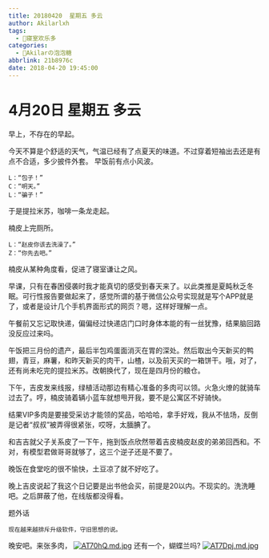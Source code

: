 ```yaml
---
title: 20180420  星期五 多云
author: Akilarlxh
tags:
  - 🤣寝室欢乐多
categories:
  - 🍬Akilarの泡泡糖
abbrlink: 21b8976c
date: 2018-04-20 19:45:00
---
```

# 4月20日 星期五 多云
早上，不存在的早起。

今天不算是个舒适的天气，气温已经有了点夏天的味道。不过穿着短袖出去还是有点不合适，多少披件外套。
早饭前有点小风波。
```
L：“包子！”
C：“明天。”
L：“骗子！”
```
于是提拉米苏，咖啡一条龙走起。

楠皮上完厕所。
```
L：“赵皮你该去洗澡了。”
Z：“你先去吧。”
```
楠皮从某种角度看，促进了寝室谦让之风。

早课，只有在春困侵袭时我才能真切的感受到春天来了。以此类推是夏盹秋乏冬眠。可行性报告要做起来了，感觉所谓的基于微信公众号实现就是写个APP就是了，或者是设计几个手机界面形式的网页？嗯，这样好理解一点。

午餐前又忘记取快递，偏偏经过快递店门口时身体本能的有一丝犹豫，结果脑回路没反应过来吗。

午饭把三月份的遗产，最后半包鸡蛋面消灭在胃的深处。然后取出今天新买的鸭翅，青豆，麻薯，和昨天新买的肉干，山楂，以及前天买的一箱饼干。哦，对了，还有尚未吃完的提拉米苏。改朝换代了，现在是四月份的粮仓。

下午，吉皮发来线报，绿植活动那边有精心准备的多肉可以领。火急火燎的就骑车过去了。哼，楠皮骑着辆小蓝车就想甩开我，要不是公寓区不好骑快。

结果VIP多肉是要接受采访才能领的奖品，哈哈哈，拿手好戏，我从不怯场，反倒是记者“叔叔”被弄得很紧张，哎呀，太腼腆了。

和吉吉就父子关系皮了一下午，拖到饭点欣然带着吉皮楠皮赵皮的弟弟回西和。不对，有模型君做哥哥就够了，这三个逆子还是不要了。

晚饭在食堂吃的很不愉快，土豆凉了就不好吃了。

晚上吉皮说起了我这个日记要是出书他会买，前提是20以内。不现实的。洗洗睡吧。之后屏蔽了他，在线版都没得看。

题外话
```
现在越来越排斥升级软件，守旧思想的说。
```
晚安吧。来张多肉，
[![AT70hQ.md.jpg](https://s2.ax1x.com/2019/04/10/AT70hQ.md.jpg)](https://imgchr.com/i/AT70hQ)
还有一个，蝴蝶兰吗?
[![AT7Dpj.md.jpg](https://s2.ax1x.com/2019/04/10/AT7Dpj.md.jpg)](https://imgchr.com/i/AT7Dpj)
